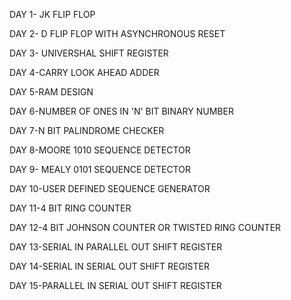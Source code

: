 DAY 1- JK FLIP FLOP

DAY 2- D FLIP FLOP WITH ASYNCHRONOUS RESET

DAY 3- UNIVERSHAL SHIFT REGISTER

DAY 4-CARRY LOOK AHEAD ADDER

DAY 5-RAM DESIGN

DAY 6-NUMBER OF ONES IN 'N' BIT BINARY NUMBER

DAY 7-N BIT PALINDROME CHECKER

DAY 8-MOORE 1010 SEQUENCE DETECTOR

DAY 9- MEALY 0101 SEQUENCE DETECTOR

DAY 10-USER DEFINED SEQUENCE GENERATOR 

DAY 11-4 BIT RING COUNTER

DAY 12-4 BIT JOHNSON COUNTER OR TWISTED RING COUNTER

DAY 13-SERIAL IN PARALLEL OUT SHIFT REGISTER

DAY 14-SERIAL IN SERIAL OUT SHIFT REGISTER

DAY 15-PARALLEL IN SERIAL OUT SHIFT REGISTER
